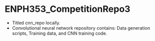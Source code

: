 # ENPH353_CompetitionRepo3

- Titled cnn_repo locally.
- Convolutional neural network repository contains: Data generation scripts, Training data, and CNN training code.
